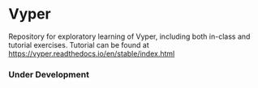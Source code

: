 # Vyper

Repository for exploratory learning of Vyper, including both in-class and tutorial exercises. Tutorial can be found at https://vyper.readthedocs.io/en/stable/index.html

### Under Development

